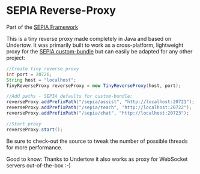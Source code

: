 # SEPIA Reverse-Proxy
Part of the [SEPIA Framework](https://sepia-framework.github.io/)  

This is a tiny reverse proxy made completely in Java and based on Undertow. It was primarily built to work as a cross-platform, lightweight proxy for the [SEPIA custom-bundle](https://github.com/SEPIA-Framework/sepia-installation-and-setup) but can easily be adapted for any other project:

```java
//Create tiny reverse proxy
int port = 20726;
String host = "localhost";
TinyReverseProxy reverseProxy = new TinyReverseProxy(host, port);

//Add paths - SEPIA defaults for custom-bundle:
reverseProxy.addPrefixPath("/sepia/assist", "http://localhost:20721");
reverseProxy.addPrefixPath("/sepia/teach", "http://localhost:20722");
reverseProxy.addPrefixPath("/sepia/chat", "http://localhost:20723");

//Start proxy
reverseProxy.start();
```

Be sure to check-out the source to tweak the number of possible threads for more performance.  

Good to know: Thanks to Undertow it also works as proxy for WebSocket servers out-of-the-box :-)
